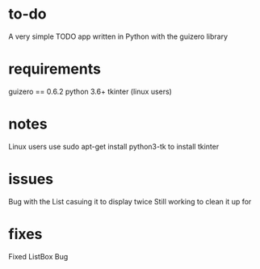# to-do
A very simple TODO app written in Python with the guizero library

# requirements
guizero == 0.6.2
python 3.6+
tkinter (linux users)

# notes
Linux users use sudo apt-get install python3-tk to install tkinter

# issues
Bug with the List casuing it to display twice
Still working to clean it up for

# fixes
Fixed ListBox Bug


